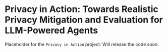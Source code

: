 # Privacy in Action: Towards Realistic Privacy Mitigation and Evaluation for LLM-Powered Agents

Placeholder for the `Privacy in Action` project. Will release the code soon.